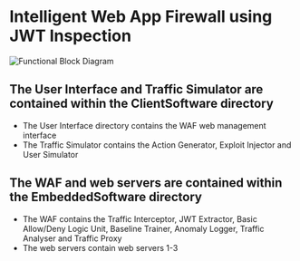 # Intelligent Web App Firewall using JWT Inspection

![Functional Block Diagram](https://github.com/KootBecker/EPR402/assets/153346628/11eac9e5-f336-4210-9d2f-0b59efe1341f)

## The User Interface and Traffic Simulator are contained within the ClientSoftware directory
- The User Interface directory contains the WAF web management interface
- The Traffic Simulator contains the Action Generator, Exploit Injector and User Simulator

## The WAF and web servers are contained within the EmbeddedSoftware directory
- The WAF contains the Traffic Interceptor, JWT Extractor, Basic Allow/Deny Logic Unit, Baseline Trainer, Anomaly Logger, Traffic Analyser and Traffic Proxy
- The web servers contain web servers 1-3
